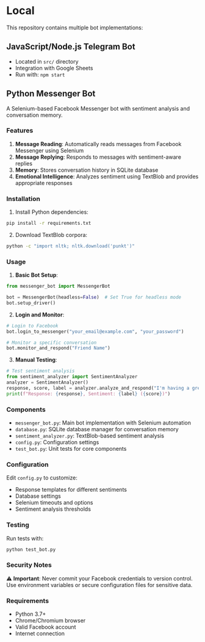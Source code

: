 # Local

This repository contains multiple bot implementations:

## JavaScript/Node.js Telegram Bot
- Located in `src/` directory
- Integration with Google Sheets
- Run with: `npm start`

## Python Messenger Bot

A Selenium-based Facebook Messenger bot with sentiment analysis and conversation memory.

### Features
1. **Message Reading**: Automatically reads messages from Facebook Messenger using Selenium
2. **Message Replying**: Responds to messages with sentiment-aware replies
3. **Memory**: Stores conversation history in SQLite database
4. **Emotional Intelligence**: Analyzes sentiment using TextBlob and provides appropriate responses

### Installation

1. Install Python dependencies:
```bash
pip install -r requirements.txt
```

2. Download TextBlob corpora:
```bash
python -c "import nltk; nltk.download('punkt')"
```

### Usage

1. **Basic Bot Setup**:
```python
from messenger_bot import MessengerBot

bot = MessengerBot(headless=False)  # Set True for headless mode
bot.setup_driver()
```

2. **Login and Monitor**:
```python
# Login to Facebook
bot.login_to_messenger("your_email@example.com", "your_password")

# Monitor a specific conversation
bot.monitor_and_respond("Friend Name")
```

3. **Manual Testing**:
```python
# Test sentiment analysis
from sentiment_analyzer import SentimentAnalyzer
analyzer = SentimentAnalyzer()
response, score, label = analyzer.analyze_and_respond("I'm having a great day!")
print(f"Response: {response}, Sentiment: {label} ({score})")
```

### Components

- `messenger_bot.py`: Main bot implementation with Selenium automation
- `database.py`: SQLite database manager for conversation memory
- `sentiment_analyzer.py`: TextBlob-based sentiment analysis
- `config.py`: Configuration settings
- `test_bot.py`: Unit tests for core components

### Configuration

Edit `config.py` to customize:
- Response templates for different sentiments
- Database settings
- Selenium timeouts and options
- Sentiment analysis thresholds

### Testing

Run tests with:
```bash
python test_bot.py
```

### Security Notes

⚠️ **Important**: Never commit your Facebook credentials to version control. Use environment variables or secure configuration files for sensitive data.

### Requirements

- Python 3.7+
- Chrome/Chromium browser
- Valid Facebook account
- Internet connection